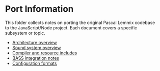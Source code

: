 # Port Information

This folder collects notes on porting the original Pascal Lemmix codebase to the
JavaScript/Node project. Each document covers a specific subsystem or topic.

- [Architecture overview](architecture-overview.md)
- [Sound system overview](sound-system-overview.md)
- [Compiler and resource includes](compiler-includes.md)
- [BASS integration notes](bass-integration.md)
- [Configuration formats](config-formats.md)